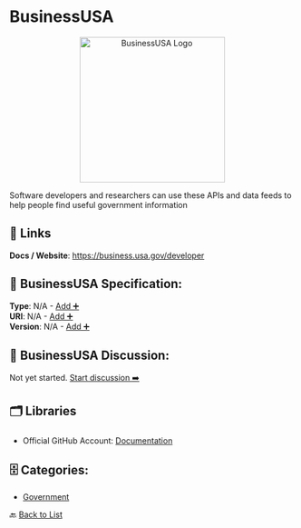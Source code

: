 # BusinessUSA
<p align="center">
    <img width="256" src="https://raw.githubusercontent.com/apis-list/apis-list/main/apis/businessusa/logo_256x256.png" alt="BusinessUSA Logo"/>
</p>
Software developers and researchers can use these APIs and data feeds to help people find useful government information

##  🔗 Links
**Docs / Website**: https://business.usa.gov/developer

## 🧬 BusinessUSA Specification:
**Type**: N/A - [Add ➕](https://github.com/apis-list/apis-list/edit/main/apis.yaml#L2393)  
**URI**: N/A - [Add ➕](https://github.com/apis-list/apis-list/edit/main/apis.yaml#L2393)  
**Version**: N/A - [Add ➕](https://github.com/apis-list/apis-list/edit/main/apis.yaml#L2393)

## 💬 BusinessUSA Discussion:
Not yet started. [Start discussion ➡️](https://github.com/apis-list/apis-list/discussions/new)

## 🗂️ Libraries
### 
- Official GitHub Account: [Documentation](https://github.com/usagov/)


## 🗄️ Categories:
- [Government](https://github.com/apis-list/apis-list#government-)

🔙  [Back to List](https://github.com/apis-list/apis-list)
